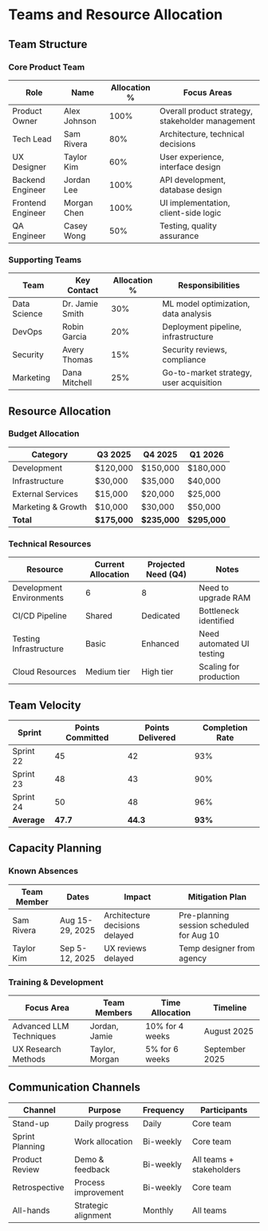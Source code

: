 # Teams and Resource Allocation

## Team Structure

### Core Product Team

| Role | Name | Allocation % | Focus Areas |
|------|------|-------------|-------------|
| Product Owner | Alex Johnson | 100% | Overall product strategy, stakeholder management |
| Tech Lead | Sam Rivera | 80% | Architecture, technical decisions |
| UX Designer | Taylor Kim | 60% | User experience, interface design |
| Backend Engineer | Jordan Lee | 100% | API development, database design |
| Frontend Engineer | Morgan Chen | 100% | UI implementation, client-side logic |
| QA Engineer | Casey Wong | 50% | Testing, quality assurance |

### Supporting Teams

| Team | Key Contact | Allocation % | Responsibilities |
|------|-------------|-------------|------------------|
| Data Science | Dr. Jamie Smith | 30% | ML model optimization, data analysis |
| DevOps | Robin Garcia | 20% | Deployment pipeline, infrastructure |
| Security | Avery Thomas | 15% | Security reviews, compliance |
| Marketing | Dana Mitchell | 25% | Go-to-market strategy, user acquisition |

## Resource Allocation

### Budget Allocation

| Category | Q3 2025 | Q4 2025 | Q1 2026 |
|----------|---------|---------|--------|
| Development | $120,000 | $150,000 | $180,000 |
| Infrastructure | $30,000 | $35,000 | $40,000 |
| External Services | $15,000 | $20,000 | $25,000 |
| Marketing & Growth | $10,000 | $30,000 | $50,000 |
| **Total** | **$175,000** | **$235,000** | **$295,000** |

### Technical Resources

| Resource | Current Allocation | Projected Need (Q4) | Notes |
|----------|-------------------|---------------------|-------|
| Development Environments | 6 | 8 | Need to upgrade RAM |
| CI/CD Pipeline | Shared | Dedicated | Bottleneck identified |
| Testing Infrastructure | Basic | Enhanced | Need automated UI testing |
| Cloud Resources | Medium tier | High tier | Scaling for production |

## Team Velocity

| Sprint | Points Committed | Points Delivered | Completion Rate |
|--------|------------------|------------------|----------------|
| Sprint 22 | 45 | 42 | 93% |
| Sprint 23 | 48 | 43 | 90% |
| Sprint 24 | 50 | 48 | 96% |
| **Average** | **47.7** | **44.3** | **93%** |

## Capacity Planning

### Known Absences

| Team Member | Dates | Impact | Mitigation Plan |
|-------------|-------|--------|----------------|
| Sam Rivera | Aug 15-29, 2025 | Architecture decisions delayed | Pre-planning session scheduled for Aug 10 |
| Taylor Kim | Sep 5-12, 2025 | UX reviews delayed | Temp designer from agency |

### Training & Development

| Focus Area | Team Members | Time Allocation | Timeline |
|------------|--------------|-----------------|----------|
| Advanced LLM Techniques | Jordan, Jamie | 10% for 4 weeks | August 2025 |
| UX Research Methods | Taylor, Morgan | 5% for 6 weeks | September 2025 |

## Communication Channels

| Channel | Purpose | Frequency | Participants |
|---------|---------|-----------|-------------|
| Stand-up | Daily progress | Daily | Core team |
| Sprint Planning | Work allocation | Bi-weekly | Core team |
| Product Review | Demo & feedback | Bi-weekly | All teams + stakeholders |
| Retrospective | Process improvement | Bi-weekly | Core team |
| All-hands | Strategic alignment | Monthly | All teams |
